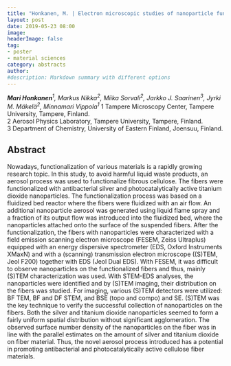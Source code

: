 ```yaml
---
title: "Honkanen, M. | Electron microscopic studies of nanoparticle functionalized cellulose fibers "
layout: post
date: 2019-05-23 08:00
image:
headerImage: false
tag:
- poster
- material sciences
category: abstracts
author:
#description: Markdown summary with different options
---
```


_**Mari Honkanen**<sup>1</sup>, Markus Nikka<sup>2</sup>, Miika Sorvali<sup>2</sup>, Jarkko J. Saarinen<sup>3</sup>, Jyrki M. Mäkelä<sup>2</sup>, Minnamari Vippola<sup>1</sup>_
1 Tampere Microscopy Center, Tampere University, Tampere, Finland.<br/>
2 Aerosol Physics Laboratory, Tampere University, Tampere, Finland.<br/>
3 Department of Chemistry, University of Eastern Finland, Joensuu, Finland.<br/>


## Abstract

Nowadays, functionalization of various materials is a rapidly growing research topic. In this study, to avoid harmful liquid waste products, an aerosol process was used to functionalize fibrous cellulose. The fibers were functionalized with antibacterial silver and photocatalytically active titanium dioxide nanoparticles. The functionalization process was based on a fluidized bed reactor where the fibers were fluidized with an air flow. An additional nanoparticle aerosol was generated using liquid flame spray and a fraction of its output flow was introduced into the fluidized bed, where the nanoparticles attached onto the surface of the suspended fibers. After the functionalization, the fibers with nanoparticles were characterized with a field emission scanning electron microscope (FESEM, Zeiss Ultraplus) equipped with an energy dispersive spectrometer (EDS, Oxford Instruments XMaxN) and with a (scanning) transmission electron microscope ((S)TEM, Jeol F200) together with EDS (Jeol Dual EDS). With FESEM, it was difficult to observe nanoparticles on the functionalized fibers and thus, mainly (S)TEM  characterization was used. With STEM-EDS analyses, the nanoparticles were identified and by (S)TEM imaging, their distribution on the fibers was studied. For imaging, various (S)TEM detectors were utilized: BF TEM, BF and DF STEM, and BSE (topo and compo) and SE. (S)TEM was the key technique to verify the successful collection of nanoparticles on the fibers. Both the silver and titanium dioxide nanoparticles seemed to form a fairly uniform spatial distribution without significant agglomeration. The observed surface number density of the nanoparticles on the fiber was in line with the parallel estimates on the amount of silver and titanium dioxide on fiber material. Thus, the novel aerosol process introduced has a potential in promoting antibacterial and photocatalytically active cellulose fiber materials.<br/>
